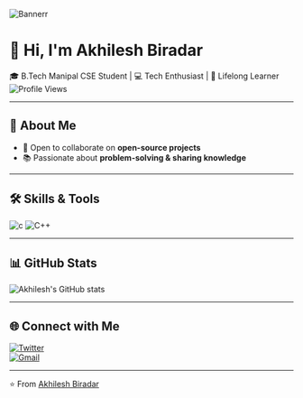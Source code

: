 <!-- Banner or GIF (replace the link with your own if you want a custom one) -->
![Banner](https://media.giphy.com/media/qgQUggAC3Pfv687qPC/giphy.gif)r

# 👋 Hi, I'm Akhilesh Biradar  

🎓 B.Tech Manipal CSE Student | 💻 Tech Enthusiast | 🌱 Lifelong Learner  
![Profile Views](https://komarev.com/ghpvc/?username=akhileshbiradar&label=Profile%20views&color=0e75b6&style=flat)

---

## 🚀 About Me    
- 🤝 Open to collaborate on **open-source projects**  
- 📚 Passionate about **problem-solving & sharing knowledge**  

---

## 🛠️ Skills & Tools  
![c](https://img.shields.io/bagde/c-00599c?style=for-the-badge&logo=c&logocolor=white)
![C++](https://img.shields.io/badge/C++-00599C?style=for-the-badge&logo=cplusplus&logoColor=white)

---

## 📊 GitHub Stats  
![Akhilesh's GitHub stats](https://github-readme-stats.vercel.app/api?username=akhileshbiradar&show_icons=true&theme=tokyronight)  

---

## 🌐 Connect with Me  
[![Twitter](https://img.shields.io/badge/Twitter-black?style=for-the-badge&logo=twitter)](https://twitter.com/)  
[![Gmail](https://img.shields.io/badge/Email-D14836?style=for-the-badge&logo=gmail&logoColor=white)](mailto:your.email@example.com)  

---

⭐️ From [Akhilesh Biradar](https://github.com/akhileshbiradar24)
